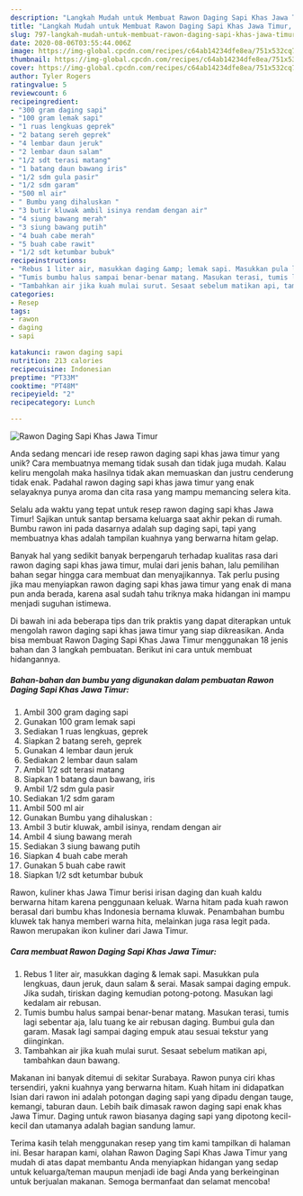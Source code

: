 ```yaml
---
description: "Langkah Mudah untuk Membuat Rawon Daging Sapi Khas Jawa Timur, Enak"
title: "Langkah Mudah untuk Membuat Rawon Daging Sapi Khas Jawa Timur, Enak"
slug: 797-langkah-mudah-untuk-membuat-rawon-daging-sapi-khas-jawa-timur-enak
date: 2020-08-06T03:55:44.006Z
image: https://img-global.cpcdn.com/recipes/c64ab14234dfe8ea/751x532cq70/rawon-daging-sapi-khas-jawa-timur-foto-resep-utama.jpg
thumbnail: https://img-global.cpcdn.com/recipes/c64ab14234dfe8ea/751x532cq70/rawon-daging-sapi-khas-jawa-timur-foto-resep-utama.jpg
cover: https://img-global.cpcdn.com/recipes/c64ab14234dfe8ea/751x532cq70/rawon-daging-sapi-khas-jawa-timur-foto-resep-utama.jpg
author: Tyler Rogers
ratingvalue: 5
reviewcount: 6
recipeingredient:
- "300 gram daging sapi"
- "100 gram lemak sapi"
- "1 ruas lengkuas geprek"
- "2 batang sereh geprek"
- "4 lembar daun jeruk"
- "2 lembar daun salam"
- "1/2 sdt terasi matang"
- "1 batang daun bawang iris"
- "1/2 sdm gula pasir"
- "1/2 sdm garam"
- "500 ml air"
- " Bumbu yang dihaluskan "
- "3 butir kluwak ambil isinya rendam dengan air"
- "4 siung bawang merah"
- "3 siung bawang putih"
- "4 buah cabe merah"
- "5 buah cabe rawit"
- "1/2 sdt ketumbar bubuk"
recipeinstructions:
- "Rebus 1 liter air, masukkan daging &amp; lemak sapi. Masukkan pula lengkuas, daun jeruk, daun salam &amp; serai. Masak sampai daging empuk. Jika sudah, tiriskan daging kemudian potong-potong. Masukan lagi kedalam air rebusan."
- "Tumis bumbu halus sampai benar-benar matang. Masukan terasi, tumis lagi sebentar aja, lalu tuang ke air rebusan daging. Bumbui gula dan garam. Masak lagi sampai daging empuk atau sesuai tekstur yang diinginkan."
- "Tambahkan air jika kuah mulai surut. Sesaat sebelum matikan api, tambahkan daun bawang."
categories:
- Resep
tags:
- rawon
- daging
- sapi

katakunci: rawon daging sapi 
nutrition: 213 calories
recipecuisine: Indonesian
preptime: "PT33M"
cooktime: "PT48M"
recipeyield: "2"
recipecategory: Lunch

---
```



![Rawon Daging Sapi Khas Jawa Timur](https://img-global.cpcdn.com/recipes/c64ab14234dfe8ea/751x532cq70/rawon-daging-sapi-khas-jawa-timur-foto-resep-utama.jpg)

Anda sedang mencari ide resep rawon daging sapi khas jawa timur yang unik? Cara membuatnya memang tidak susah dan tidak juga mudah. Kalau keliru mengolah maka hasilnya tidak akan memuaskan dan justru cenderung tidak enak. Padahal rawon daging sapi khas jawa timur yang enak selayaknya punya aroma dan cita rasa yang mampu memancing selera kita.

Selalu ada waktu yang tepat untuk resep rawon daging sapi khas Jawa Timur! Sajikan untuk santap bersama keluarga saat akhir pekan di rumah. Bumbu rawon ini pada dasarnya adalah sup daging sapi, tapi yang membuatnya khas adalah tampilan kuahnya yang berwarna hitam gelap.

Banyak hal yang sedikit banyak berpengaruh terhadap kualitas rasa dari rawon daging sapi khas jawa timur, mulai dari jenis bahan, lalu pemilihan bahan segar hingga cara membuat dan menyajikannya. Tak perlu pusing jika mau menyiapkan rawon daging sapi khas jawa timur yang enak di mana pun anda berada, karena asal sudah tahu triknya maka hidangan ini mampu menjadi suguhan istimewa.


Di bawah ini ada beberapa tips dan trik praktis yang dapat diterapkan untuk mengolah rawon daging sapi khas jawa timur yang siap dikreasikan. Anda bisa membuat Rawon Daging Sapi Khas Jawa Timur menggunakan 18 jenis bahan dan 3 langkah pembuatan. Berikut ini cara untuk membuat hidangannya.

<!--inarticleads1-->

##### Bahan-bahan dan bumbu yang digunakan dalam pembuatan Rawon Daging Sapi Khas Jawa Timur:

1. Ambil 300 gram daging sapi
1. Gunakan 100 gram lemak sapi
1. Sediakan 1 ruas lengkuas, geprek
1. Siapkan 2 batang sereh, geprek
1. Gunakan 4 lembar daun jeruk
1. Sediakan 2 lembar daun salam
1. Ambil 1/2 sdt terasi matang
1. Siapkan 1 batang daun bawang, iris
1. Ambil 1/2 sdm gula pasir
1. Sediakan 1/2 sdm garam
1. Ambil 500 ml air
1. Gunakan  Bumbu yang dihaluskan :
1. Ambil 3 butir kluwak, ambil isinya, rendam dengan air
1. Ambil 4 siung bawang merah
1. Sediakan 3 siung bawang putih
1. Siapkan 4 buah cabe merah
1. Gunakan 5 buah cabe rawit
1. Siapkan 1/2 sdt ketumbar bubuk


Rawon, kuliner khas Jawa Timur berisi irisan daging dan kuah kaldu berwarna hitam karena penggunaan keluak. Warna hitam pada kuah rawon berasal dari bumbu khas Indonesia bernama kluwak. Penambahan bumbu kluwek tak hanya memberi warna hita, melainkan juga rasa legit pada. Rawon merupakan ikon kuliner dari Jawa Timur. 

<!--inarticleads2-->

##### Cara membuat Rawon Daging Sapi Khas Jawa Timur:

1. Rebus 1 liter air, masukkan daging &amp; lemak sapi. Masukkan pula lengkuas, daun jeruk, daun salam &amp; serai. Masak sampai daging empuk. Jika sudah, tiriskan daging kemudian potong-potong. Masukan lagi kedalam air rebusan.
1. Tumis bumbu halus sampai benar-benar matang. Masukan terasi, tumis lagi sebentar aja, lalu tuang ke air rebusan daging. Bumbui gula dan garam. Masak lagi sampai daging empuk atau sesuai tekstur yang diinginkan.
1. Tambahkan air jika kuah mulai surut. Sesaat sebelum matikan api, tambahkan daun bawang.


Makanan ini banyak ditemui di sekitar Surabaya. Rawon punya ciri khas tersendiri, yakni kuahnya yang berwarna hitam. Kuah hitam ini didapatkan Isian dari rawon ini adalah potongan daging sapi yang dipadu dengan tauge, kemangi, taburan daun. Lebih baik dimasak rawon daging sapi enak khas Jawa Timur. Daging untuk rawon biasanya daging sapi yang dipotong kecil-kecil dan utamanya adalah bagian sandung lamur. 

Terima kasih telah menggunakan resep yang tim kami tampilkan di halaman ini. Besar harapan kami, olahan Rawon Daging Sapi Khas Jawa Timur yang mudah di atas dapat membantu Anda menyiapkan hidangan yang sedap untuk keluarga/teman maupun menjadi ide bagi Anda yang berkeinginan untuk berjualan makanan. Semoga bermanfaat dan selamat mencoba!
